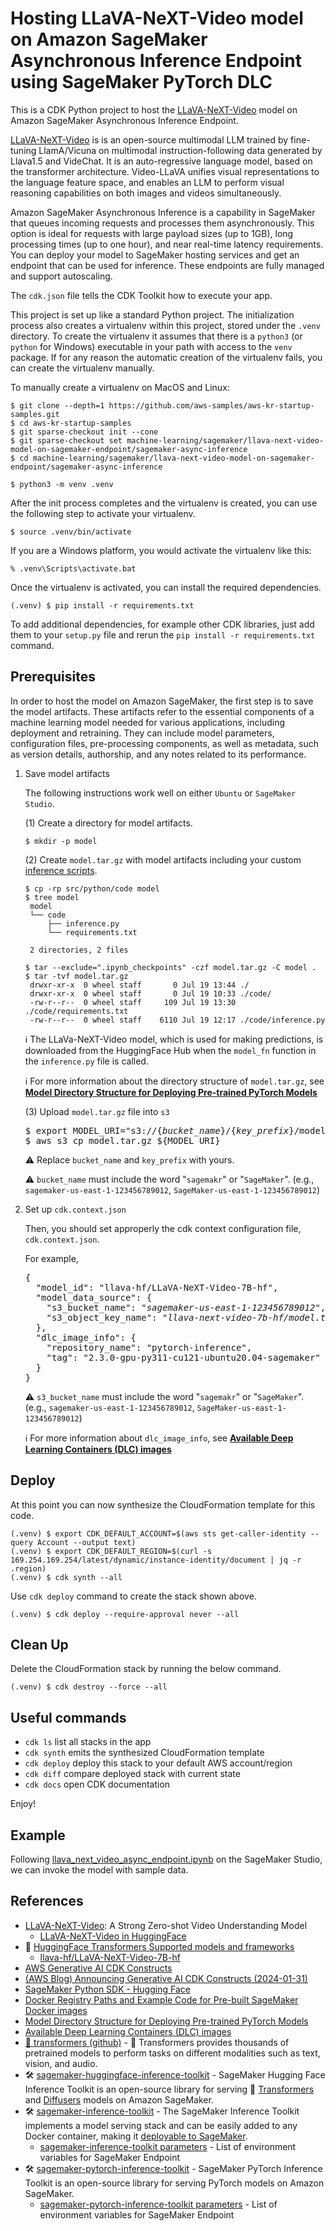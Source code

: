 # Hosting LLaVA-NeXT-Video model on Amazon SageMaker Asynchronous Inference Endpoint using SageMaker PyTorch DLC

This is a CDK Python project to host the [LLaVA-NeXT-Video](https://llava-vl.github.io/blog/2024-04-30-llava-next-video/) model
on Amazon SageMaker Asynchronous Inference Endpoint.

[LLaVA-NeXT-Video](https://huggingface.co/docs/transformers/model_doc/llava-next-video) is is an open-source multimodal LLM trained by fine-tuning LlamA/Vicuna on multimodal instruction-following data generated by Llava1.5 and VideChat.
It is an auto-regressive language model, based on the transformer architecture.
Video-LLaVA unifies visual representations to the language feature space, and enables an LLM to perform visual reasoning capabilities on both images and videos simultaneously.

Amazon SageMaker Asynchronous Inference is a capability in SageMaker that queues incoming requests and processes them asynchronously.
This option is ideal for requests with large payload sizes (up to 1GB), long processing times (up to one hour), and near real-time latency requirements.
You can deploy your model to SageMaker hosting services and get an endpoint that can be used for inference.
These endpoints are fully managed and support autoscaling.

The `cdk.json` file tells the CDK Toolkit how to execute your app.

This project is set up like a standard Python project.  The initialization
process also creates a virtualenv within this project, stored under the `.venv`
directory.  To create the virtualenv it assumes that there is a `python3`
(or `python` for Windows) executable in your path with access to the `venv`
package. If for any reason the automatic creation of the virtualenv fails,
you can create the virtualenv manually.

To manually create a virtualenv on MacOS and Linux:

```
$ git clone --depth=1 https://github.com/aws-samples/aws-kr-startup-samples.git
$ cd aws-kr-startup-samples
$ git sparse-checkout init --cone
$ git sparse-checkout set machine-learning/sagemaker/llava-next-video-model-on-sagemaker-endpoint/sagemaker-async-inference
$ cd machine-learning/sagemaker/llava-next-video-model-on-sagemaker-endpoint/sagemaker-async-inference

$ python3 -m venv .venv
```

After the init process completes and the virtualenv is created, you can use the following
step to activate your virtualenv.

```
$ source .venv/bin/activate
```

If you are a Windows platform, you would activate the virtualenv like this:

```
% .venv\Scripts\activate.bat
```

Once the virtualenv is activated, you can install the required dependencies.

```
(.venv) $ pip install -r requirements.txt
```

To add additional dependencies, for example other CDK libraries, just add
them to your `setup.py` file and rerun the `pip install -r requirements.txt`
command.

## Prerequisites

In order to host the model on Amazon SageMaker, the first step is to save the model artifacts.
These artifacts refer to the essential components of a machine learning model needed for various applications,
including deployment and retraining.
They can include model parameters, configuration files, pre-processing components,
as well as metadata, such as version details, authorship, and any notes related to its performance.

1. Save model artifacts

   The following instructions work well on either `Ubuntu` or `SageMaker Studio`.

   (1) Create a directory for model artifacts.
   ```
   $ mkdir -p model
   ```

   (2) Create `model.tar.gz` with model artifacts including your custom [inference scripts](./src/python/code/).
   ```
   $ cp -rp src/python/code model
   $ tree model
    model
    └── code
        ├── inference.py
        └── requirements.txt

    2 directories, 2 files

   $ tar --exclude=".ipynb_checkpoints" -czf model.tar.gz -C model .
   $ tar -tvf model.tar.gz
    drwxr-xr-x  0 wheel staff       0 Jul 19 13:44 ./
    drwxr-xr-x  0 wheel staff       0 Jul 19 10:33 ./code/
    -rw-r--r--  0 wheel staff     109 Jul 19 13:30 ./code/requirements.txt
    -rw-r--r--  0 wheel staff    6110 Jul 19 12:17 ./code/inference.py
   ```

   :information_source: The LLaVa-NeXT-Video model, which is used for making predictions, is downloaded from the HuggingFace Hub when the `model_fn` function in the `inference.py` file is called.

   :information_source: For more information about the directory structure of `model.tar.gz`, see [**Model Directory Structure for Deploying Pre-trained PyTorch Models**](https://sagemaker.readthedocs.io/en/stable/frameworks/pytorch/using_pytorch.html#model-directory-structure)

   (3) Upload `model.tar.gz` file into `s3`
   <pre>
   $ export MODEL_URI="s3://{<i>bucket_name</i>}/{<i>key_prefix</i>}/model.tar.gz"
   $ aws s3 cp model.tar.gz ${MODEL_URI}
   </pre>

   :warning: Replace `bucket_name` and `key_prefix` with yours.

   :warning: `bucket_name` must include the word "`sagemakr`" or "`SageMaker`". (e.g., `sagemaker-us-east-1-123456789012`, `SageMaker-us-east-1-123456789012`)

2. Set up `cdk.context.json`

   Then, you should set approperly the cdk context configuration file, `cdk.context.json`.

   For example,
   <pre>
   {
     "model_id": "llava-hf/LLaVA-NeXT-Video-7B-hf",
     "model_data_source": {
       "s3_bucket_name": "<i>sagemaker-us-east-1-123456789012</i>",
       "s3_object_key_name": "<i>llava-next-video-7b-hf/model.tar.gz</i>"
     },
     "dlc_image_info": {
       "repository_name": "pytorch-inference",
       "tag": "2.3.0-gpu-py311-cu121-ubuntu20.04-sagemaker"
     }
   }
   </pre>
   :warning: `s3_bucket_name` must include the word "`sagemakr`" or "`SageMaker`". (e.g., `sagemaker-us-east-1-123456789012`, `SageMaker-us-east-1-123456789012`)

   :information_source: For more information about `dlc_image_info`, see [**Available Deep Learning Containers (DLC) images**](https://github.com/aws/deep-learning-containers/blob/master/available_images.md)


## Deploy

At this point you can now synthesize the CloudFormation template for this code.

```
(.venv) $ export CDK_DEFAULT_ACCOUNT=$(aws sts get-caller-identity --query Account --output text)
(.venv) $ export CDK_DEFAULT_REGION=$(curl -s 169.254.169.254/latest/dynamic/instance-identity/document | jq -r .region)
(.venv) $ cdk synth --all
```

Use `cdk deploy` command to create the stack shown above.

```
(.venv) $ cdk deploy --require-approval never --all
```

## Clean Up

Delete the CloudFormation stack by running the below command.

```
(.venv) $ cdk destroy --force --all
```

## Useful commands

 * `cdk ls`          list all stacks in the app
 * `cdk synth`       emits the synthesized CloudFormation template
 * `cdk deploy`      deploy this stack to your default AWS account/region
 * `cdk diff`        compare deployed stack with current state
 * `cdk docs`        open CDK documentation

Enjoy!

## Example

Following [llava_next_video_async_endpoint.ipynb](src/notebook/llava_next_video_async_endpoint.ipynb) on the SageMaker Studio, we can invoke the model with sample data.

## References

 * [LLaVA-NeXT-Video](https://llava-vl.github.io/blog/2024-04-30-llava-next-video/): A Strong Zero-shot Video Understanding Model
   * [LLaVA-NeXT-Video in HuggingFace](https://huggingface.co/docs/transformers/model_doc/llava-next-video)
 * 🤗 [HuggingFace Transformers Supported models and frameworks](https://huggingface.co/docs/transformers/index#supported-models-and-frameworks)
   * [llava-hf/LLaVA-NeXT-Video-7B-hf](https://huggingface.co/llava-hf/LLaVA-NeXT-Video-7B-hf)
 * [AWS Generative AI CDK Constructs](https://awslabs.github.io/generative-ai-cdk-constructs/)
 * [(AWS Blog) Announcing Generative AI CDK Constructs (2024-01-31)](https://aws.amazon.com/blogs/devops/announcing-generative-ai-cdk-constructs/)
 * [SageMaker Python SDK - Hugging Face](https://sagemaker.readthedocs.io/en/stable/frameworks/huggingface/index.html)
 * [Docker Registry Paths and Example Code for Pre-built SageMaker Docker images](https://docs.aws.amazon.com/sagemaker/latest/dg-ecr-paths/sagemaker-algo-docker-registry-paths.html)
 * [Model Directory Structure for Deploying Pre-trained PyTorch Models](https://sagemaker.readthedocs.io/en/stable/frameworks/pytorch/using_pytorch.html#model-directory-structure)
 * [Available Deep Learning Containers (DLC) images](https://github.com/aws/deep-learning-containers/blob/master/available_images.md)
 * [🤗 transformers (github)](https://github.com/huggingface/transformers) - 🤗 Transformers provides thousands of pretrained models to perform tasks on different modalities such as text, vision, and audio.
 * 🛠️ [sagemaker-huggingface-inference-toolkit](https://github.com/aws/sagemaker-huggingface-inference-toolkit) - SageMaker Hugging Face Inference Toolkit is an open-source library for serving 🤗 [Transformers](https://huggingface.co/docs/transformers/index) and [Diffusers](https://huggingface.co/docs/diffusers/index) models on Amazon SageMaker.
 * 🛠️ [sagemaker-inference-toolkit](https://github.com/aws/sagemaker-inference-toolkit) - The SageMaker Inference Toolkit implements a model serving stack and can be easily added to any Docker container, making it [deployable to SageMaker](https://aws.amazon.com/sagemaker/deploy/).
   * [sagemaker-inference-toolkit parameters](https://github.com/aws/sagemaker-inference-toolkit/blob/master/src/sagemaker_inference/parameters.py) - List of environment variables for SageMaker Endpoint
 * 🛠️ [sagemaker-pytorch-inference-toolkit](https://github.com/aws/sagemaker-pytorch-inference-toolkit) - SageMaker PyTorch Inference Toolkit is an open-source library for serving PyTorch models on Amazon SageMaker.
   * [sagemaker-pytorch-inference-toolkit parameters](https://github.com/aws/sagemaker-pytorch-inference-toolkit/blob/master/src/sagemaker_pytorch_serving_container/ts_parameters.py) - List of environment variables for SageMaker Endpoint
